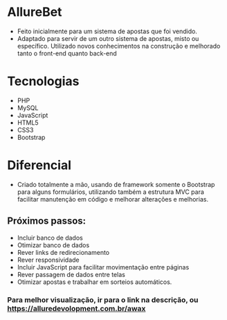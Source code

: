# AllureBet
- Feito inicialmente para um sistema de apostas que foi vendido.
- Adaptado para servir de um outro sistema de apostas, misto ou específico. Utilizado novos conhecimentos na construção e melhorado tanto o front-end quanto back-end
# Tecnologias
- PHP
- MySQL
- JavaScript
- HTML5
- CSS3
- Bootstrap
# Diferencial
- Criado totalmente a mão, usando de framework somente o Bootstrap para alguns formulários, utilizando também a estrutura MVC para facilitar manutenção em código e melhorar alterações e melhorias.
## Próximos passos:
- Incluir banco de dados
- Otimizar banco de dados
- Rever links de redirecionamento
- Rever responsividade
- Incluir JavaScript para facilitar movimentação entre páginas
- Rever passagem de dados entre telas
- Otimizar apostas e trabalhar em sorteios automáticos.

### Para melhor visualização, ir para o link na descrição, ou https://alluredevolopment.com.br/awax
